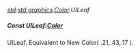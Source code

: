 _[std](../../modules/std/std-module.md):[std.graphics](../../modules/std/std-graphics.md).[Color](../../modules/std/std-graphics-color.md).UILeaf_
##### Const UILeaf:[Color](../../modules/std/std-graphics-color.md)
UILeaf. Equivalent to New Color( .21,.43,.17 ).
